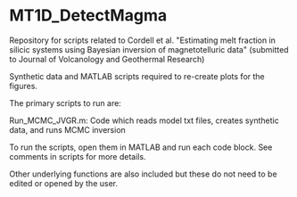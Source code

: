 # MT1D_DetectMagma
Repository for scripts related to Cordell et al. "Estimating melt fraction in silicic systems using Bayesian inversion of magnetotelluric data" 
(submitted to Journal of Volcanology and Geothermal Research)

Synthetic data and MATLAB scripts required to re-create plots for the figures.

The primary scripts to run are:

Run_MCMC_JVGR.m: Code which reads model txt files, creates synthetic data, and runs MCMC inversion

To run the scripts, open them in MATLAB and run each code block. See comments in scripts for more details.

Other underlying functions are also included but these do not need to be edited or opened by the user.
